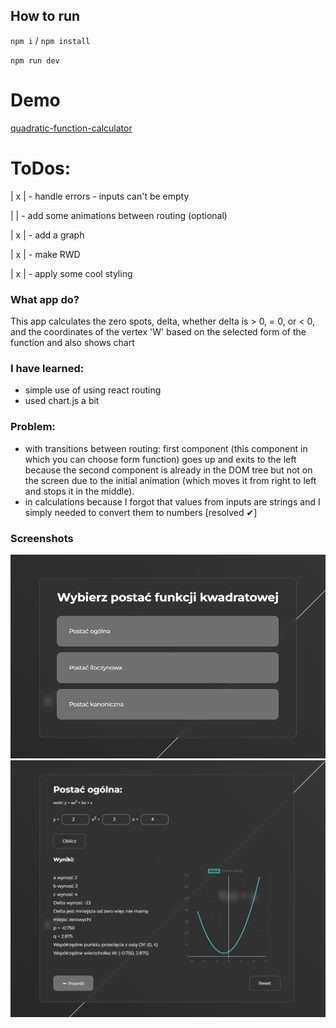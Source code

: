 ## How to run

`npm i` / `npm install`

`npm run dev`

# Demo

[quadratic-function-calculator](https://quadratic-function-calculator.netlify.app/)



# ToDos:

| x | - handle errors - inputs can't be empty

| | - add some animations between routing (optional)

| x | - add a graph

| x | - make RWD

| x | - apply some cool styling

### What app do?

This app calculates the zero spots, delta, whether delta is > 0, = 0, or < 0, and the coordinates of the vertex 'W' based on the selected form of the function and also shows chart

### I have learned:

- simple use of using react routing
- used chart.js a bit 

### Problem:

- with transitions between routing: first component (this component in which you can choose form function) goes up and exits to the left because the second component is already in the DOM tree but not on the screen due to the initial animation (which moves it from right to left and stops it in the middle).
- in calculations because I forgot that values from inputs are strings and I simply needed to convert them to numbers [resolved ✔]

### Screenshots

![quadratic-function-calculator](./public/main-page.png)
![quadratic-function-calculator](./public/next-slide.png)
